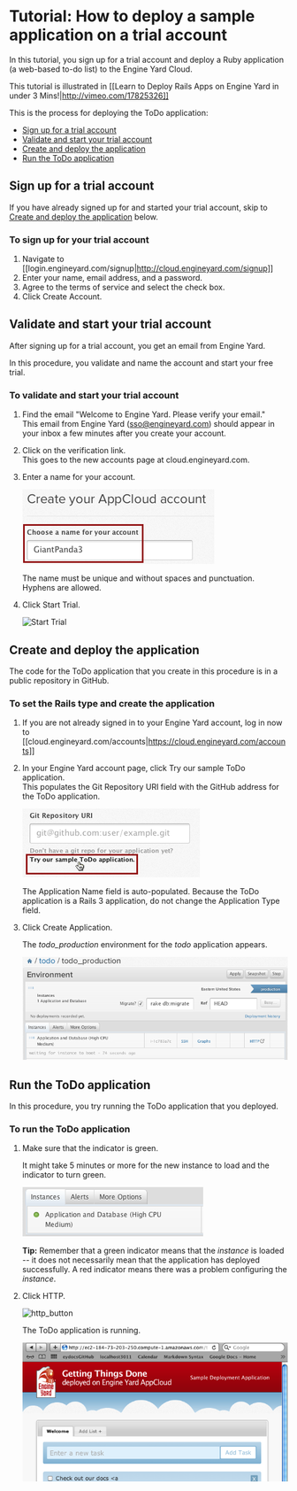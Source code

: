 # Tutorial: How to deploy a sample application on a trial account

In this tutorial, you sign up for a trial account and deploy a Ruby application (a web-based to-do list) to the Engine Yard Cloud. 

This tutorial is illustrated in [[Learn to Deploy Rails Apps on Engine Yard in under 3 Mins!|http://vimeo.com/17825326]]

This is the process for deploying the ToDo application:

*  [Sign up for a trial account][1]
*  [Validate and start your trial account][2]
*  [Create and deploy the application][3]
*  [Run the ToDo application][4]

<h2 id="topic1"> Sign up for a trial account </h2>

If you have already signed up for and started your trial account, skip to [Create and deploy the application][3] below.

### To sign up for your trial account
 
1. Navigate to [[login.engineyard.com/signup|http://cloud.engineyard.com/signup]]
2. Enter your name, email address, and a password.
3. Agree to the terms of service and select the check box.
4. Click Create Account.


<h2 id="topic2"> Validate and start your trial account</h2>

After signing up for a trial account, you get an email from Engine Yard. 

In this procedure, you validate and name the account and start your free trial.

### To validate and start your trial account
 
1. Find the email "Welcome to Engine Yard. Please verify your email."   
    This email from Engine Yard (sso@engineyard.com) should appear in your inbox a few minutes after you create your account. 
2. Click on the verification link.  
    This goes to the new accounts page at cloud.engineyard.com.
 
3. Enter a name for your account.

    ![Create your Engine Yard account](images/create_your_account_todo.png)

    The name must be unique and without spaces and punctuation. Hyphens are allowed.

4. Click Start Trial.

    ![Start Trial](images/tutorials/start_trial.png)


<h2 id="topic3"> Create and deploy the application</h2>

The code for the ToDo application that you create in this procedure is in a public repository in GitHub.

### To set the Rails type and create the application

1. If you are not already signed in to your Engine Yard account, log in now to [[cloud.engineyard.com/accounts|https://cloud.engineyard.com/accounts]]

2. In your Engine Yard account page, click Try our sample ToDo application.  
    This populates the Git Repository URI field with the GitHub address for the ToDo application.

    ![Link for the ToDo application](images/try_our_sample.png)

    The Application Name field is auto-populated. Because the ToDo application is a Rails 3 application, do not change the Application Type field. 

4. Click Create Application.

    The _todo_production_ environment for the _todo_ application appears. 

    ![Wait for instance](images/spin_up_todo.png)


<h2 id="topic4"> Run the ToDo application </h2>

In this procedure, you try running the ToDo application that you deployed.

### To run the ToDo application

1. Make sure that the indicator is green.

    It might take 5 minutes or more for the new instance to load and the indicator to turn green.

    ![Green indicator shows that the instance is loaded](images/tutorials/instance_loaded.png)

    **Tip:** Remember that a green indicator means that the _instance_ is loaded -- it does not necessarily mean that the application has deployed successfully. A red indicator means there was a problem configuring the _instance_.

2. Click HTTP.

    ![http_button](images/tutorials/http_button.png)

    The ToDo application is running. 

    ![the todo application](images/todo_application.png)



[1]: #topic1        "topic1"
[2]: #topic2        "topic2"
[3]: #topic3        "topic3"
[4]: #topic4        "topic4"
